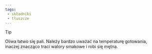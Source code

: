 ```yaml
---
tags:
 - składniki
 - tłuszcze
---
```

>[!TIP]
>Oliwa łatwo się pali. Należy bardzo uważać na temperaturę gotowania, inaczej znacząco traci walory smakowe i robi się mętna.
